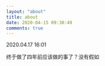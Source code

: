 ```yaml
---
layout: "about"
title: about
date: 2020-04-15 09:30:49
comments: true
---
```


2020.04.17 16:01

终于做了四年前应该做的事了？没有假如